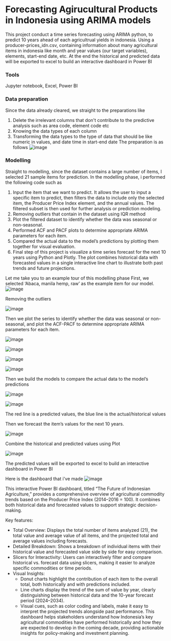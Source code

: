 # Forecasting Agirucultural Products in Indonesia using ARIMA models
This project conduct a time series forecasting using ARIMA python, to predict 10 years ahead of each agricultrual yields in indonesia. Using a producer-prices_idn.csv, containing information about many agricultural items in indonesia like month and year values (our target variables), elements, start-end date, etc. At the end the historical and predicted data will be exported to excel to build an interactive dashboard in Power BI

### Tools
Jupyter notebook, Excel, Power BI

### Data preparation
Since the data already cleared, we straight to the preparations like
1. Delete the irrelevant columns that don't contribute to the predictive analysis such as area code, element code etc
2. Knowing the data types of each column
3. Transforming the data types to the type of data that should be like numeric in values, and date time in start-end date
The preparation is as follows
![image](https://github.com/user-attachments/assets/21cd1899-57ed-421c-addf-037241c45ad3)

### Modelling
Straight to modelling, since the dataset contains a large number of items, I selected 21 sample items for prediction.
In the modelling phase, i performed the following code such as
1. Input the item that we want to predict. It allows the user to input a specific item to predict, then filters the data to include only the selected item, the Producer Price Index element, and the annual values. The filtered subset is then used for further analysis or prediction modeling.
2. Removing outliers that contain in the dataset using IQR method
3. Plot the filtered dataset to identify whether the data was seasonal or non-seasonal.
4. Performed ACF and PACF plots to determine appropriate ARIMA parameters for each item.
5. Compared the actual data to the model’s predictions by plotting them together for visual evaluation.
6. Final step of this project is visualize a time series forecast for the next 10 years using Python and Plotly. The plot combines historical data with forecasted values in a single interactive line chart to illustrate both past trends and future projections.

Let me take you to an example tour of this modelling phase
First, we selected ‘Abaca, manila hemp, raw’ as the example item for our model.
![image](https://github.com/user-attachments/assets/aeeac3ab-2373-459b-b517-1daa8f578328)

Removing the outliers

![image](https://github.com/user-attachments/assets/1bdbfacf-959d-4fba-9250-3faa4e308957)

Then we plot the series to identify whether the data was seasonal or non-seasonal, and plot the ACF-PACF to determine appropriate ARIMA parameters for each item.

![image](https://github.com/user-attachments/assets/d08ac405-a1aa-4c36-8d74-a83214a2bfb3)

![image](https://github.com/user-attachments/assets/59b57448-91ca-4a4c-a02d-b45693ae5b98)

![image](https://github.com/user-attachments/assets/cd8cb224-a1c5-4cea-bca6-bfd80f28cc14)

![image](https://github.com/user-attachments/assets/1de5c4e8-f269-449c-8a12-8b4b8679b896)

Then we build the models to compare the actual data to the model’s predictions

![image](https://github.com/user-attachments/assets/940fc487-3c1a-4b86-874b-bdeb9e9f7fce)

![image](https://github.com/user-attachments/assets/6a8413af-dbaa-45d1-ab48-203ac81853af)

The red line is a predicted values, the blue line is the actual/historical values

Then we forecast the item’s values for the next 10 years.

![image](https://github.com/user-attachments/assets/44c1ae04-2319-4fa4-b2cc-ff75a75a3814)

Combine the historical and predicted values using Plot

![image](https://github.com/user-attachments/assets/169588c9-43d1-4a3f-b59b-2d3a33d5e0c9)

The predicted values will be exported to excel to build an interactive dashboard in Power BI

Here is the dashboard that i've made
![image](https://github.com/user-attachments/assets/f239c5e0-03b3-4b72-a514-f2133601136b)

This interactive Power BI dashboard, titled “The Future of Indonesian Agriculture,” provides a comprehensive overview of agricultural commodity trends based on the Producer Price Index (2014–2016 = 100). It combines both historical data and forecasted values to support strategic decision-making.

Key features:
- Total Overview: Displays the total number of items analyzed (21), the total value and average value of all items, and the projected total and average values including forecasts.
- Detailed Breakdown: Shows a breakdown of individual items with their historical value and forecasted value side by side for easy comparison.
- Slicers for Interactivity: Users can interactively filter and compare historical vs. forecast data using slicers, making it easier to analyze specific commodities or time periods.
- Visual Insights:
  - Donut charts highlight the contribution of each item to the overall total, both historically and with predictions included.
  - Line charts display the trend of the sum of value by year, clearly distinguishing between historical data and the 10-year forecast period (2024–2034).
  - Visual cues, such as color coding and labels, make it easy to interpret the projected trends alongside past performance.
This dashboard helps stakeholders understand how Indonesia’s key agricultural commodities have performed historically and how they are expected to develop in the coming decade, providing actionable insights for policy-making and investment planning.







